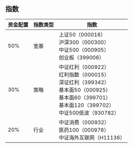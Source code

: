 ## 指数 
| 资金配置          | 指数类型        |    指数 |
| -------------|-------------| -----|
| 50% |  宽基| 上证50（000016）<br>沪深300（000300）<br>中证500（000905）<br>创业板（399006）<br>
|30% | 策略| 中证红利（000922）<br>红利指数（000015）<br>深证红利（399342）<br>基本面50（000925）<br>基本面60（399701）<br>基本面120（399702）<br>中证500低波（930782） |
|20% | 行业 | 中证消费（000932）<br>医药100（000978）<br>中证海外互联网（H11136）<br>
